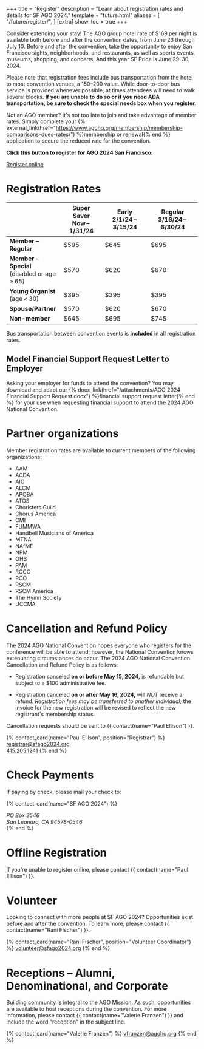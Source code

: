 +++
title = "Register"
description = "Learn about registration rates and details for SF AGO 2024."
template = "future.html"
aliases = [
  "/future/register/",
]
[extra]
show_toc = true
+++

Consider extending your stay! The AGO group hotel rate of $169 per night is available both before
and after the convention dates, from June 23 through July 10. Before and after the convention, take
the opportunity to enjoy San Francisco sights, neighborhoods, and restaurants, as well as sports
events, museums, shopping, and concerts. And this year SF Pride is June 29–30, 2024.

Please note that registration fees include bus transportation from the hotel to most convention
venues, a $150–$200 value. While door-to-door bus service is provided whenever possible, at
times attendees will need to walk several blocks. **If you are unable to do so or if you need ADA
transportation, be sure to check the special needs box when you register.**

Not an AGO member? It's not too late to join and take advantage of member rates. Simply complete your
{% external_link(href="https://www.agohq.org/membership/membership-comparisons-dues-rates/") %}membership or renewal{% end %}
application to secure the reduced rate for the convention.


<div class="action-panel">
<p><strong>Click this button to register for AGO 2024 San Francisco:</strong></p>
<a class="fancy-button" href="https://cvent.me/xdER8R?rt=NADRUV8wnEW6fR5Niy5H6g&RefId=sfago2024.org%2Fregister" rel="external" target="_blank">Register online</a><br>
</div>

# Registration Rates

<table>
  <thead>
    <tr>
      <th></th>
      <th><strong>Super Saver</strong><br>Now&thinsp;–&thinsp;1/31/24</th>
      <th><strong>Early</strong><br>2/1/24&thinsp;–&thinsp;3/15/24</th>
      <th><strong>Regular</strong><br>3/16/24&thinsp;–&thinsp;6/30/24</th>
    </tr>
  </thead>
  <tbody>
    <tr>
      <td><strong>Member – Regular</strong></td>
      <td>$595</td>
      <td>$645</td>
      <td>$695</td>
    </tr>
    <tr>
      <td><strong>Member – Special</strong><br>(disabled or age&thinsp;&ge;&thinsp;65)</td>
      <td>$570</td>
      <td>$620</td>
      <td>$670</td>
    </tr>
    <tr>
      <td><strong>Young Organist</strong><br>(age&thinsp;&lt;&thinsp;30)</td>
      <td>$395</td>
      <td>$395</td>
      <td>$395</td>
    </tr>
    <tr>
      <td><strong>Spouse/<wbr>Partner</strong></td>
      <td>$570</td>
      <td>$620</td>
      <td>$670</td>
    </tr>
    <tr>
      <td><strong>Non-member</strong></td>
      <td>$645</td>
      <td>$695</td>
      <td>$745</td>
    </tr>
  </tbody>
</table>

Bus transportation between convention events is **included** in all registration rates.

## Model Financial Support Request Letter to Employer

Asking your employer for funds to attend the convention? You may download and adapt our
{% docx_link(href="/attachments/AGO 2024 Financial Support Request.docx") %}financial
support request letter{% end %}
for your use when requesting financial support to attend the 2024 AGO National Convention.

# Partner organizations

Member registration rates are available to current members of the following organizations:

<ul class="partner-organizations">
  <li>AAM</li>
  <li>ACDA</li>
  <li>AIO</li>
  <li>ALCM</li>
  <li>APOBA</li>
  <li>ATOS</li>
  <li>Choristers Guild</li>
  <li>Chorus America</li>
  <li>CMI</li>
  <li>FUMMWA</li>
  <li>Handbell Musicians of America</li>
  <li>MTNA</li>
  <li>NAfME</li>
  <li>NPM</li>
  <li>OHS</li>
  <li>PAM</li>
  <li>RCCO</li>
  <li>RCO</li>
  <li>RSCM</li>
  <li>RSCM America</li>
  <li>The Hymn Society </li>
  <li>UCCMA</li>
</ul>


# Cancellation and Refund Policy

The 2024 AGO National Convention hopes everyone who registers for the conference will be able to attend; however, the National Convention knows extenuating circumstances do occur. The 2024 AGO National Convention Cancellation and Refund Policy is as follows:

* Registration canceled **on or before May 15, 2024,** is refundable but subject to a $100 administrative fee.

* Registration canceled **on or after May 16, 2024,** will *NOT* receive a refund. *Registration fees may be transferred to another individual;* the invoice for the new registration will be revised to reflect the new registrant's membership status.

Cancellation requests should be sent to {{ contact(name="Paul Ellison") }}.

{% contact_card(name="Paul Ellison", position="Registrar") %}
<a href="mailto:registrar@sfago2024.org">registrar@sfago2024.org</a><br>
<a href="tel:+14152051241">415.205.1241</a>
{% end %}

# Check Payments

If paying by check, please mail your check to:

{% contact_card(name="SF AGO 2024") %}
<address>
PO Box 3546<br>
San Leandro, CA 94578-0546
</address>
{% end %}

# Offline Registration

If you're unable to register online, please contact {{ contact(name="Paul Ellison") }}.

# Volunteer

Looking to connect with more people at SF AGO 2024? Opportunities exist before and after the
convention. To learn more, please contact {{ contact(name="Rani Fischer") }}.

{% contact_card(name="Rani Fischer", position="Volunteer Coordinator") %}
<a href="mailto:volunteer@sfago2024.org">volunteer@sfago2024.org</a>
{% end %}

# Receptions – Alumni, Denominational, and Corporate

Building community is integral to the AGO Mission. As such, opportunities are available to host
receptions during the convention. For more information, please contact {{ contact(name="Valerie Franzen") }}
and include the word "reception" in the subject line.

{% contact_card(name="Valerie Franzen") %}
<a href="mailto:vfranzen@agohq.org">vfranzen@agohq.org</a>
{% end %}
